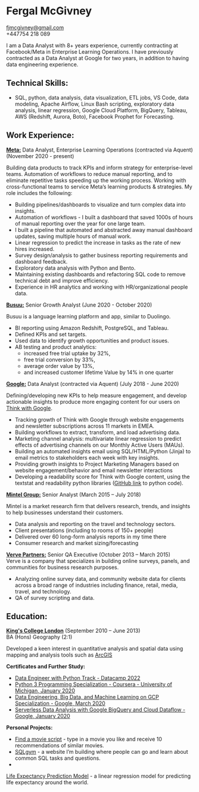 # Fergal McGivney
<fjmcgivney@gmail.com> <br>
+447754 218 089


I am a Data Analyst with 8+ years experience, currently contracting at Facebook/Meta in Enterprise Learning Operations. I have previously contracted as a Data Analyst at Google for two years, in addition to having data engineering experience.

## Technical Skills:

- SQL, python, data analysis, data visualization, ETL jobs, VS Code, data modeling, Apache Airflow, Linux Bash scripting, exploratory data analysis, linear regression, Google Cloud Platform, BigQuery, Tableau, AWS (Redshift, Aurora, Boto), Facebook Prophet for Forecasting. 

## Work Experience: 
<a href="https://about.facebook.com/" target="_blank:"><b>Meta:</b></a> 
Data Analyst, Enterprise Learning Operations (contracted via Aquent) (November 2020 - present)

Building data products to track KPIs and inform strategy for enterprise-level teams. Automation of workflows to reduce manual reporting, and to eliminate repetitive tasks speeding up the working process. Working with cross-functional teams to service Meta’s learning products & strategies. My role includes the following:

- Building pipelines/dashboards to visualize and turn complex data into insights. 
- Automation of workflows - I built a dashboard that saved 1000s of hours of manual reporting over the year for one large team. 
- I built a pipeline that automated and abstracted away manual dashboard updates, saving multiple hours of manual work.
- Linear regression to predict the increase in tasks as the rate of new hires increased.   
- Survey design/analysis to gather business reporting requirements and dashboard feedback. 
- Exploratory data analysis with Python and Bento. 
- Maintaining existing dashboards and refactoring SQL code to remove technical debt and improve efficiency. 
- Experience in HR analytics and working with HR/organizational people data. 


<a href="https://www.busuu.com/" target="_blank:"><b>Busuu:</b></a> 
Senior Growth Analyst (June 2020 - October 2020)

Busuu is a language learning platform and app, similar to Duolingo.
- BI reporting using Amazon Redshift, PostgreSQL, and Tableau.
- Defined KPIs and set targets. 
- Used data to identify growth opportunities and product issues. 
- AB testing and product analytics: 
  - increased free trial uptake by 32%,
  - free trial conversion by 33%,
  - average order value by 13%, 
  - and increased customer lifetime Value by 14% in one quarter
 

<a href="https://about.google/" target="_blank:"><b>Google:</b></a> 
Data Analyst (contracted via Aquent) (July 2018 - June 2020)

Defining/developing new KPIs to help measure engagement, and develop actionable insights to produce more engaging content for our users on <a href="https://www.thinkwithgoogle.com/" target="_blank:">Think with Google</a>.


- Tracking growth of Think with Google through website engagements and newsletter subscriptions across 11 markets in EMEA.
- Building workflows to extract, transform, and load advertising data. 
- Marketing channel analysis: multivariate linear regression to predict effects of advertising channels on our Monthly Active Users (MAUs). 
- Building an automated insights email using SQL/HTML/Python (Jinja) to email metrics to stakeholders each week with key insights.
- Providing growth insights to Project Marketing Managers based on website engagement/behavior and email newsletter interactions
- Developing a readability score for Think with Google content, using the textstat and readability python libraries (<a href="https://github.com/fergmack/prod_readability/blob/master/text_ratings.py" target="_blank:">GitHub link</a> to python code).

<a href="https://www.mintel.com/about-mintel" target="_blank:"><b>Mintel Group:</b></a> 
Senior Analyst (March 2015 – July 2018)

Mintel is a market research firm that delivers research, trends, and insights to help businesses understand their customers.

- Data analysis and reporting on the travel and technology sectors.
- Client presentations (including to rooms of 150+ people)
- Delivered over 60 long-form analysis reports in my time there
- Consumer research and market sizing/forecasting

<a href="https://www.addverve.com/" target="_blank:"><b>Verve Partners:</b></a> 
Senior QA Executive (October 2013 – March 2015) <br>
Verve is a company that specializes in building online surveys, panels, and communities for business research purposes.

- Analyzing online survey data, and community website data for clients across a broad range of industries including finance, retail, media, travel, and technology.
- QA of survey scripting and data. 

## Education:
<a href="https://www.kcl.ac.uk/about" target="_blank:"><b>King's College London</b></a> (September 2010 – June 2013) <br>
BA (Hons) Geography (2:1)
<br>

Developed a keen interest in quantitative analysis and spatial data using mapping and analysis tools such as 
<a href="https://www.esri.com/en-us/arcgis/products/arcgis-online/capabilities/analyze-data" target="_blank:">ArcGIS</a> 

**Certificates and Further Study:** 
- <a href="https://www.datacamp.com/statement-of-accomplishment/track/f5dae186c0bb780b5c5e9e470e085cf279b21510" target="_blank:">Data Engineer with Python Track - Datacamp 2022</a> 
- <a href="https://www.coursera.org/account/accomplishments/specialization/Q3BGK3TCSYVA" target="_blank:">Python 3 Programming Specialization - Coursera - University of Michigan, January 2020</a> 
- <a href="https://www.coursera.org/account/accomplishments/specialization/6CE85UUQKTV3?utm_medium=certificate&utm_source=link&utm_campaign=copybutton_certificate" target="_blank:">Data Engineering, Big Data, and Machine Learning on GCP Specialization - Google, March 2020</a> 
- <a href="https://www.coursera.org/account/accomplishments/verify/CFAAXA4PXM3W" target="_blank:">Serverless Data Analysis with Google BigQuery and Cloud Dataflow - Google, January 2020</a> 

**Personal Projects:**
- <a href="https://replit.com/@fergmack/Find-a-movie-to-watch#main.pya%20Engineer%20with%20Python%20Track%20-%20Datacamp%202022" target="_blank:">Find a movie script</a> - type in a movie you like and receive 10 recommendations of similar movies.
- <a href="https://sqlgym.com" target="_blank:">SQLgym</a> - a website I’m building where people can go and learn about common SQL tasks and questions.
- <a href="https://github.com/fergmack/notebooks/blob/main/Linear_Regression_Life_Expectancy.ipynb" target="_blank:">
Life Expectancy Prediction Model</a> - a linear regression model for predicting life expectancy around the world.

